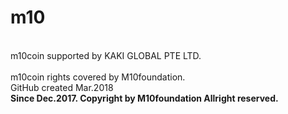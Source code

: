 # m10
<br>m10coin supported by KAKI GLOBAL PTE LTD.</br>
<br>m10coin rights covered by M10foundation.</br>
GitHub created Mar.2018</br>
<strong>Since Dec.2017. Copyright by M10foundation Allright reserved.</strong>
